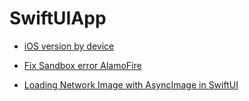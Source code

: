 # SwiftUIApp 
<!-- - []() -->
 - [iOS version by device](https://iosref.com/ios)

- [Fix Sandbox error AlamoFire](https://www.youtube.com/watch?v=MoR-vopM1HY)

- [Loading Network Image with AsyncImage in SwiftUI](https://medium.com/@walfandi/loading-network-images-with-asyncimage-in-swiftui-c4236b0ad92b)
<!-- - []() -->